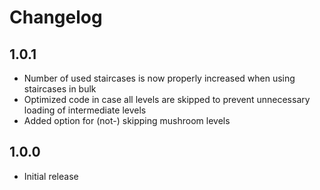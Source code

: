 # Changelog

## 1.0.1
- Number of used staircases is now properly increased when using staircases in bulk
- Optimized code in case all levels are skipped to prevent unnecessary loading of intermediate levels
- Added option for (not-) skipping mushroom levels

## 1.0.0
- Initial release
